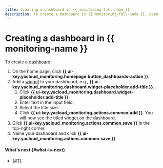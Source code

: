 ```yaml
---
title: Creating a dashboard in {{ monitoring-full-name }}
description: To create a dashboard in {{ monitoring-full-name }}, open the service home page and click **Create dashboard**. Add a widget to your dashboard. Click **Title** under **Add widget** or click **Add** in the dashboard title and then select **Title**. Enter text in the input field. Select the title size. Click **Add**. You will now see the titled widget on the dashboard. Click **Save** in the top-right corner. Enter a name for your dashboard and click **Save**.
---
```


# Creating a dashboard in {{ monitoring-name }}



To create a [dashboard](../../concepts/visualization/dashboard.md):

1. On the home page, click **{{ ui-key.yacloud_monitoring.homepage.button_dashboards-action }}**.
1. Add a [widget](../../concepts/visualization/widget.md) to your dashboard, e.g., **{{ ui-key.yacloud_monitoring.dashboard.widget-placeholder.add-title }}**.
    1. Click **{{ ui-key.yacloud_monitoring.dashboard.widget-placeholder.add-title }}**.
    1. Enter text in the input field.
    1. Select the title size.
    1. Click **{{ ui-key.yacloud_monitoring.actions.common.add }}**. You will now see the titled widget on the dashboard.
1. Click **{{ ui-key.yacloud_monitoring.actions.common.save }}** in the top-right corner.
1. Name your dashboard and click **{{ ui-key.yacloud_monitoring.actions.common.save }}**.


#### What's next {#what-is-next}
- [{#T}](add-widget.md)
